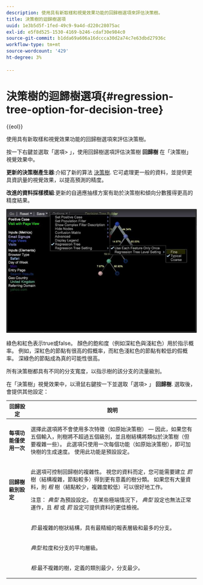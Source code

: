 ```yaml
---
description: 使用具有新取樣和視覺效果功能的回歸樹選項來評估決策樹。
title: 決策樹的迴歸樹選項
uuid: 1e3b5d5f-1fed-49c9-9a4d-d220c28075ac
exl-id: e5f8d525-1530-4169-b246-cdaf30e984c0
source-git-commit: b1dda69a606a16dccca30d2a74c7e63dbd27936c
workflow-type: tm+mt
source-wordcount: '429'
ht-degree: 3%

---
```


# 決策樹的迴歸樹選項{#regression-tree-option-for-decision-tree}

{{eol}}

使用具有新取樣和視覺效果功能的回歸樹選項來評估決策樹。

按一下右鍵並選取「選項> 」，使用回歸樹選項評估決策樹 **回歸樹** 在「決策樹」視覺效果中。

**更新的決策樹產生器**:介紹了新的算法 [決策樹](https://experienceleague.adobe.com/docs/data-workbench/using/client/analysis-visualizations/decision-trees/c-decision-trees.html). 它可處理更一般的資料，並提供更具資訊量的視覺效果，以提高預測的精度。

**改進的資料採樣模組**:更新的自適應抽樣方案有助於決策樹和傾向分數獲得更高的精度結果。

![](assets/CART-RegressionTreeOptions.jpg)

綠色和紅色表示true或false。 顏色的飽和度（例如深紅色與淺紅色）用於指示概率。 例如，深紅色的節點有很高的假概率，而紅色淺紅色的節點有較低的假概率。 深綠色的節點成為真的可能性很高。

所有決策樹都具有不同的分支寬度，以指示樹的該分支的流量級別。

在「決策樹」視覺效果中，以滑鼠右鍵按一下並選取「選項> 」 **回歸樹**. 選取後，會提供其他設定：

<table id="table_39E025A3E0B549B4BEDCE0D30A499211"> 
 <thead> 
  <tr> 
   <th colname="col1" class="entry"> 回歸設定 </th> 
   <th colname="col2" class="entry"> 說明 </th> 
  </tr>
 </thead>
 <tbody> 
  <tr> 
   <td colname="col1"> <p><b>每項功能僅使用一次</b> </p> </td> 
   <td colname="col2"> <p>選擇此選項將不會使用多次特徵（如原始決策樹） — 因此，如果您有五個輸入，則樹將不超過五個級別，並且樹結構將類似於決策樹（但要複雜一些）。 此選項只使用一次每個功能（如原始決策樹），即可加快樹的生成速度。 使用此功能是預設設定。 </p> </td> 
  </tr> 
  <tr> 
   <td colname="col1"> <p><b>回歸樹級別設定 </b> </p> </td> 
   <td colname="col2"> <p>此選項可控制回歸樹的複雜性。 視您的資料而定，您可能需要建立 <i>罰</i> 樹（結構複雜，節點較多）得到更有意義的樹分類。 如果您有大量資料，則 <i>粗</i> 樹（結點較少，複雜度較低）可以很好地工作。 </p> <p> <p>注意： <i>典型</i> 為預設設定。 在某些極端情況下， <i>典型</i> 設定也無法正常運作，且 <i>粗</i> 或 <i>罰</i> 設定可提供資料的更佳檢視。 </p> </p> </td> 
  </tr> 
  <tr> 
   <td colname="col1"> </td> 
   <td colname="col2"> <p><i>罰</i>:最複雜的樹狀結構，具有最精細的報表層級和最多的分支。 </p> </td> 
  </tr> 
  <tr> 
   <td colname="col1"> </td> 
   <td colname="col2"> <p><i>典型</i>:粒度和分支的平均層級。 </p> </td> 
  </tr> 
  <tr> 
   <td colname="col1"> </td> 
   <td colname="col2"> <p><i>粗</i>:最不複雜的樹，定義的類別最少，分支最少。 </p> </td> 
  </tr> 
 </tbody> 
</table>
